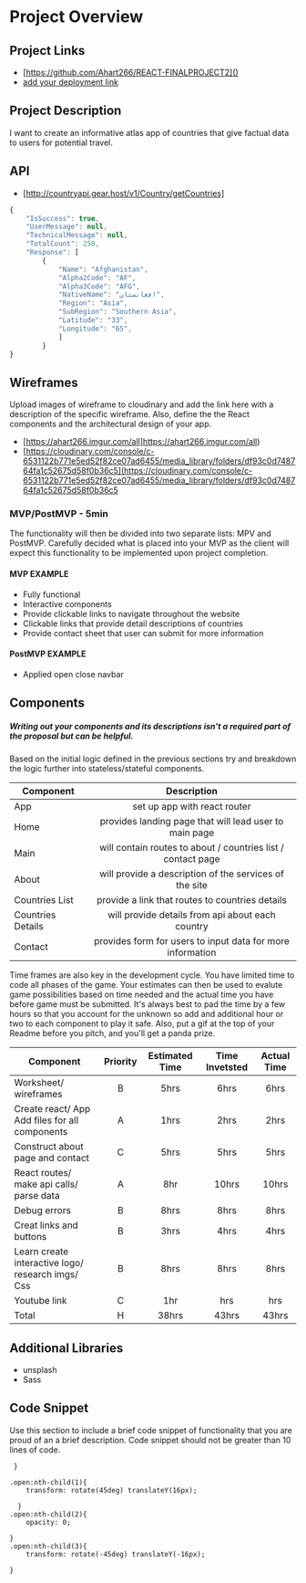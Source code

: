 # Project Overview

## Project Links

- [https://github.com/Ahart266/REACT-FINALPROJECT2]()
- [add your deployment link]()

## Project Description
I want to create an informative atlas app of countries that give factual data
to users for potential travel.




## API

- [http://countryapi.gear.host/v1/Country/getCountries]

```js
{
    "IsSuccess": true,
    "UserMessage": null,
    "TechnicalMessage": null,
    "TotalCount": 250,
    "Response": [
        {
            "Name": "Afghanistan",
            "Alpha2Code": "AF",
            "Alpha3Code": "AFG",
            "NativeName": "افغانستان",
            "Region": "Asia",
            "SubRegion": "Southern Asia",
            "Latitude": "33",
            "Longitude": "65",
            ]   
        }
}             
```

## Wireframes

Upload images of wireframe to cloudinary and add the link here with a description of the specific wireframe. Also, define the the React components and the architectural design of your app.

- [https://ahart266.imgur.com/all]https://ahart266.imgur.com/all)
- [https://cloudinary.com/console/c-6531122b771e5ed52f82ce07ad6455/media_library/folders/df93c0d748764fa1c52675d58f0b36c5](https://cloudinary.com/console/c-6531122b771e5ed52f82ce07ad6455/media_library/folders/df93c0d748764fa1c52675d58f0b36c5


### MVP/PostMVP - 5min

The functionality will then be divided into two separate lists: MPV and PostMVP.  Carefully decided what is placed into your MVP as the client will expect this functionality to be implemented upon project completion.  

#### MVP EXAMPLE
- Fully functional
- Interactive components
- Provide clickable links to navigate throughout the website
- Clickable links that provide detail descriptions of countries
- Provide contact sheet that user can submit for more information

#### PostMVP EXAMPLE

- Applied open close navbar


## Components
##### Writing out your components and its descriptions isn't a required part of the proposal but can be helpful.

Based on the initial logic defined in the previous sections try and breakdown the logic further into stateless/stateful components. 

| Component | Description | 
| --- | :---: |  
| App | set up app with react router| 
| Home | provides landing page that will lead user to main page | 
| Main| will contain routes to about / countries list / contact page | 
| About | will provide a description of the services of the site |
| Countries List | provide a link that routes to countries details |
| Countries Details | will provide details from api about each country |
| Contact | provides form for users to input data for more information |


Time frames are also key in the development cycle.  You have limited time to code all phases of the game.  Your estimates can then be used to evalute game possibilities based on time needed and the actual time you have before game must be submitted. It's always best to pad the time by a few hours so that you account for the unknown so add and additional hour or two to each component to play it safe. Also, put a gif at the top of your Readme before you pitch, and you'll get a panda prize.

| Component | Priority | Estimated Time | Time Invetsted | Actual Time |
| --- | :---: |  :---: | :---: | :---: |
| Worksheet/ wireframes | B | 5hrs | 6hrs | 6hrs |
| Create react/ App Add files for all components | A | 1hrs| 2hrs | 2hrs |
| Construct about page and contact | C | 5hrs| 5hrs | 5hrs |
| React routes/ make api calls/ parse data | A | 8hr | 10hrs | 10hrs |
| Debug errors | B | 8hrs | 8hrs | 8hrs |
| Creat links and buttons | B | 3hrs | 4hrs | 4hrs|
| Learn create interactive logo/ research imgs/ Css | B | 8hrs | 8hrs | 8hrs |
| Youtube link | C | 1hr | hrs | hrs |
| Total | H | 38hrs| 43hrs | 43hrs |

## Additional Libraries
- unsplash
- Sass


## Code Snippet

Use this section to include a brief code snippet of functionality that you are proud of an a brief description.  Code snippet should not be greater than 10 lines of code. 

```
 }

.open:nth-child(1){
    transform: rotate(45deg) translateY(16px);

  }
.open:nth-child(2){
    opacity: 0;
    
}
.open:nth-child(3){
    transform: rotate(-45deg) translateY(-16px);
    
}
```
